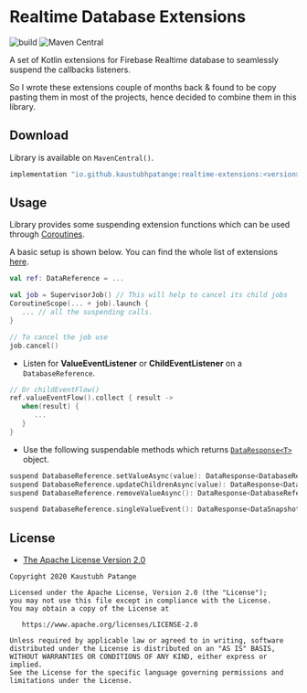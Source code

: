 # Realtime Database Extensions

![build](https://github.com/KaustubhPatange/firebase-realtime-extensions/workflows/build/badge.svg)
![Maven Central](https://img.shields.io/maven-central/v/io.github.kaustubhpatange/realtime-extensions)

A set of Kotlin extensions for Firebase Realtime database to seamlessly suspend the callbacks listeners.

So I wrote these extensions couple of months back & found to be copy pasting them in most of the projects, hence decided to combine them in this library.

## Download

Library is available on `MavenCentral()`.

```gradle
implementation "io.github.kaustubhpatange:realtime-extensions:<version>"
```

## Usage

Library provides some suspending extension functions which can be used through [Coroutines](https://kotlinlang.org/docs/reference/coroutines-overview.html).

A basic setup is shown below. You can find the whole list of extensions [here](https://github.com/KaustubhPatange/firebase-realtime-extensions/blob/master/library/src/main/java/com/kpstv/firebase/extensions/DataReferenceExt.kt).

```kotlin
val ref: DataReference = ...

val job = SupervisorJob() // This will help to cancel its child jobs
CoroutineScope(... + job).launch {
   ... // all the suspending calls.
}

// To cancel the job use
job.cancel()
```

- Listen for **ValueEventListener** or **ChildEventListener** on a `DatabaseReference`.

```kotlin
// Or childEventFlow()
ref.valueEventFlow().collect { result ->
   when(result) {
      ...
   }
}
```

- Use the following suspendable methods which returns [`DataResponse<T>`](https://github.com/KaustubhPatange/firebase-realtime-extensions/blob/master/library/src/main/java/com/kpstv/firebase/Response.kt) object.

```kotlin
suspend DatabaseReference.setValueAsync(value): DataResponse<DatabaseReference>
suspend DatabaseReference.updateChildrenAsync(value): DataResponse<DatabaseReference>
suspend DatabaseReference.removeValueAsync(): DataResponse<DatabaseReference>

suspend DatabaseReference.singleValueEvent(): DataResponse<DataSnapshot>
```

## License

- [The Apache License Version 2.0](https://www.apache.org/licenses/LICENSE-2.0.txt)

```
Copyright 2020 Kaustubh Patange

Licensed under the Apache License, Version 2.0 (the "License");
you may not use this file except in compliance with the License.
You may obtain a copy of the License at

   https://www.apache.org/licenses/LICENSE-2.0

Unless required by applicable law or agreed to in writing, software
distributed under the License is distributed on an "AS IS" BASIS,
WITHOUT WARRANTIES OR CONDITIONS OF ANY KIND, either express or implied.
See the License for the specific language governing permissions and
limitations under the License.
```
